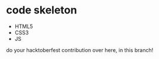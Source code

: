 # code skeleton

- HTML5
- CSS3
- JS


do your hacktoberfest contribution over here, in this branch!
